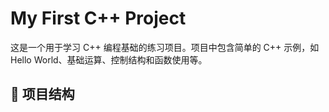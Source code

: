 # My First C++ Project

这是一个用于学习 C++ 编程基础的练习项目。项目中包含简单的 C++ 示例，如 Hello World、基础运算、控制结构和函数使用等。

## 🔧 项目结构

